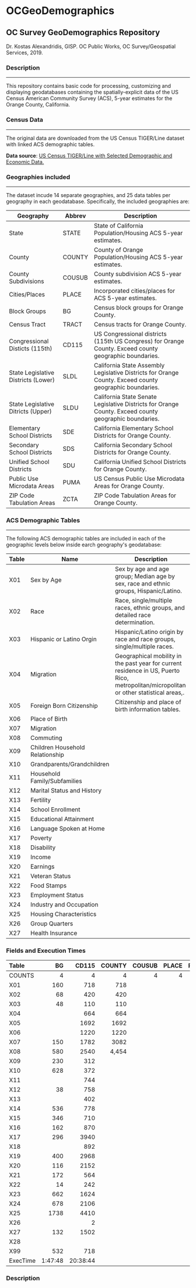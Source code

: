 # OCGeoDemographics
## OC Survey GeoDemographics Repository
Dr. Kostas Alexandridis, GISP. OC Public Works, OC Survey/Geospatial Services, 2019.

### Description
---
This repository contains basic code for processing, customizing and displaying geodatabases containing the spatially-explicit data of the US Census American Community Survey (ACS), 5-year estimates for the Orange County, California.

### Census Data
---
The original data are downloaded from the US Census TIGER/Line dataset with linked ACS demographic tables.

**Data source**: [US Census TIGER/Line with Selected Demographic and Economic Data.](https://www.census.gov/geographies/mapping-files/time-series/geo/tiger-data.html)



### Geographies included
---
The dataset incude 14 separate geographies, and 25 data tables per geography in each geodatabase. Specifically, the included geographies are:

Geography | Abbrev | Description
---|---|---
State | STATE | State of California Population/Housing ACS 5-year estimates.
County | COUNTY |  County of Orange Population/Housing ACS 5-year estimates.
County Subdivisions | COUSUB | County subdivision ACS 5-year estimates.
Cities/Places | PLACE | Incorporated cities/places for ACS 5-year estimates.
Block Groups | BG | Census block groups for Orange County.
Census Tract | TRACT | Census tracts for Orange County.
Congressional Disticts (115th) | CD115 | US Congressional districts (115th US Congress) for Orange County. Exceed county geographic boundaries.
State Legislative Districts (Lower) | SLDL | California State Assembly Legislative Districts for Orange County. Exceed county geographic boundaries.
State Legislative Ditricts (Upper) | SLDU | California State Senate Legislative Districts for Orange County. Exceed county geographic boundaries.
Elementary School Districts | SDE | California Elementary School Districts for Orange County.
Secondary School Districts | SDS | California Secondary School Districts for Orange County.
Unified School Districts | SDU | California Unified School Districts for Orange County.
Public Use Microdata Areas | PUMA | US Census Public Use Microdata Areas for Orange County.
ZIP Code Tabulation Areas | ZCTA | ZIP Code Tabulation Areas for Orange County.



### ACS Demographic Tables
---
The following ACS demographic tables are included in each of the geographic levels below inside earch geography's geodatabase:

Table | Name | Description
---|---|---
X01 | Sex by Age | Sex by age and age group; Median age by sex, race and ethnic groups, Hispanic/Latino. 
X02 | Race | Race, single/multiple races, ethnic groups, and detailed race determination.
X03 | Hispanic or Latino Orgin | Hispanic/Latino origin by race and race groups, single/multiple races.
X04 | Migration | Geographical mobility in the past year for current residence in US, Puerto Rico, metropolitan/micropolitan or other statistical areas,.
X05 | Foreign Born Citizenship | Citizenship and place of birth information tables.
X06 | Place of Birth |
X07 | Migration |
X08 | Commuting |
X09 | Children Household Relationship |
X10 | Grandparents/Grandchildren |
X11 | Household Family/Subfamilies |
X12 | Marital Status and History |
X13 | Fertility |
X14 | School Enrollment |
X15 | Educational Attainment |
X16 | Language Spoken at Home |
X17 | Poverty |
X18 | Disability |
X19 | Income |
X20 | Earnings |
X21 | Veteran Status |
X22 | Food Stamps |
X23 | Employment Status |
X24 | Industry and Occupation |
X25 | Housing Characteristics |
X26 | Group Quarters |
X27 | Health Insurance |



### Fields and Execution Times

Table|BG|CD115|COUNTY|COUSUB|PLACE|PUMA|SDE|SDS|SDU|SLDL|SLDU|TRACT|UA|ZCTA
:---|---:|---:|---:|---:|---:|---:|---:|---:|---:|---:|---:|---:|---:|---:
COUNTS|4|4|4|4|4|4|4|4|4|4|4|4|4|4
X01|160|718|718|||||||||||
X02|68|420|420|||||||||||
X03|48|110|110|||||||||||
X04||664|664|||||||||||
X05||1692|1692|||||||||||
X06||1220|1220|||||||||||
X07|150|1782|3082|||||||||||
X08|580|2540|4,454|||||||||||
X09|230|312||||||||||||
X10|628|372||||||||||||
X11||744||||||||||||
X12|38|758||||||||||||
X13||402||||||||||||
X14|536|778||||||||||||
X15|346|710||||||||||||
X16|162|870||||||||||||
X17|296|3940||||||||||||
X18||892||||||||||||
X19|400|2968||||||||||||
X20|116|2152||||||||||||
X21|172|564||||||||||||
X22|14|242||||||||||||
X23|662|1624||||||||||||
X24|678|2106||||||||||||
X25|1738|4410||||||||||||
X26||2||||||||||||
X27|132|1502||||||||||||
X28||||||||||||||
X99|532|718||||||||||||
ExecTime|1:47:48|20:38:44||||||||||||

### Description

